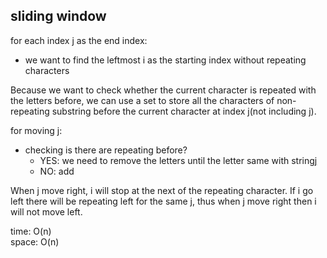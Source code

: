 ## sliding window
for each index j as the end index:
- we want to find the leftmost i as the starting index without repeating characters

Because we want to check whether the current character is repeated with the letters before, we can use a set to store all the characters of non-repeating substring before the current character at index j(not including j).<br>

for moving j:
- checking is there are repeating before?
	- YES: we need to remove the letters until the letter same with string[j](inclusive)
	- NO: add

When j move right, i will stop at the next of the repeating character. If i go left there will be repeating left for the same j, thus when j move right then i will not move left.

time: O(n)<br>
space: O(n)
